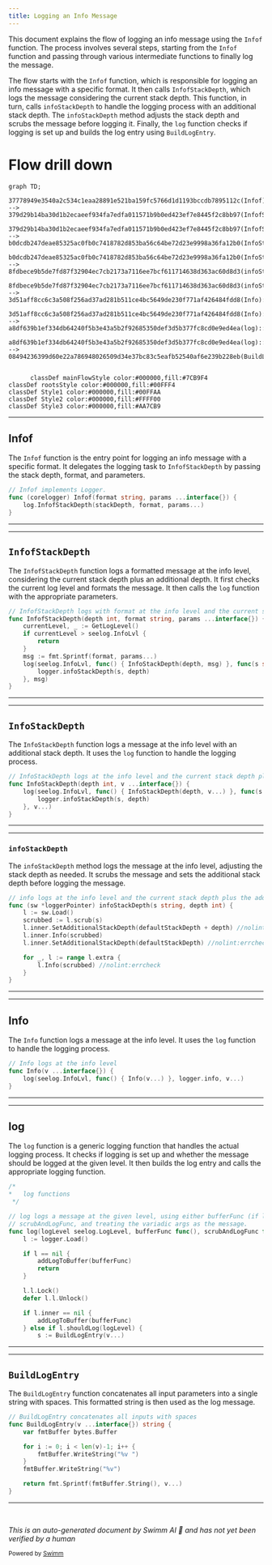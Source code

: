 ```yaml
---
title: Logging an Info Message
---
```

This document explains the flow of logging an info message using the <SwmToken path="cmd/serverless-init/log.go" pos="37:2:2" line-data="// Infof implements Logger.">`Infof`</SwmToken> function. The process involves several steps, starting from the <SwmToken path="cmd/serverless-init/log.go" pos="37:2:2" line-data="// Infof implements Logger.">`Infof`</SwmToken> function and passing through various intermediate functions to finally log the message.

The flow starts with the <SwmToken path="cmd/serverless-init/log.go" pos="37:2:2" line-data="// Infof implements Logger.">`Infof`</SwmToken> function, which is responsible for logging an info message with a specific format. It then calls <SwmToken path="cmd/serverless-init/log.go" pos="39:3:3" line-data="	log.InfofStackDepth(stackDepth, format, params...)">`InfofStackDepth`</SwmToken>, which logs the message considering the current stack depth. This function, in turn, calls <SwmToken path="pkg/util/log/log.go" pos="526:9:9" line-data="func (sw *loggerPointer) infoStackDepth(s string, depth int) {">`infoStackDepth`</SwmToken> to handle the logging process with an additional stack depth. The <SwmToken path="pkg/util/log/log.go" pos="526:9:9" line-data="func (sw *loggerPointer) infoStackDepth(s string, depth int) {">`infoStackDepth`</SwmToken> method adjusts the stack depth and scrubs the message before logging it. Finally, the <SwmToken path="cmd/serverless-init/log.go" pos="39:1:1" line-data="	log.InfofStackDepth(stackDepth, format, params...)">`log`</SwmToken> function checks if logging is set up and builds the log entry using <SwmToken path="pkg/util/log/log.go" pos="293:5:5" line-data="		s := BuildLogEntry(v...)">`BuildLogEntry`</SwmToken>.

# Flow drill down

```mermaid
graph TD;
      37778949e3540a2c534c1eaa28891e521ba159fc5766d1d1193bccdb7895112c(Infof):::mainFlowStyle --> 379d29b14ba30d1b2ecaeef934fa7edfa011571b9b0ed423ef7e8445f2c8bb97(InfofStackDepth):::mainFlowStyle

379d29b14ba30d1b2ecaeef934fa7edfa011571b9b0ed423ef7e8445f2c8bb97(InfofStackDepth):::mainFlowStyle --> b0dcdb247deae85325ac0fb0c7418782d853ba56c64be72d23e9998a36fa12b0(InfoStackDepth):::mainFlowStyle

b0dcdb247deae85325ac0fb0c7418782d853ba56c64be72d23e9998a36fa12b0(InfoStackDepth):::mainFlowStyle --> 8fdbece9b5de7fd87f32904ec7cb2173a7116ee7bcf611714638d363ac60d8d3(infoStackDepth):::mainFlowStyle

8fdbece9b5de7fd87f32904ec7cb2173a7116ee7bcf611714638d363ac60d8d3(infoStackDepth):::mainFlowStyle --> 3d51aff8cc6c3a508f256ad37ad281b511ce4bc5649de230f771af426484fdd8(Info):::mainFlowStyle

3d51aff8cc6c3a508f256ad37ad281b511ce4bc5649de230f771af426484fdd8(Info):::mainFlowStyle --> a8df639b1ef334db64240f5b3e43a5b2f92685350def3d5b377fc8cd0e9ed4ea(log):::mainFlowStyle

a8df639b1ef334db64240f5b3e43a5b2f92685350def3d5b377fc8cd0e9ed4ea(log):::mainFlowStyle --> 08494236399d60e22a786948026509d34e37bc83c5eafb52540af6e239b228eb(BuildLogEntry):::mainFlowStyle


      classDef mainFlowStyle color:#000000,fill:#7CB9F4
classDef rootsStyle color:#000000,fill:#00FFF4
classDef Style1 color:#000000,fill:#00FFAA
classDef Style2 color:#000000,fill:#FFFF00
classDef Style3 color:#000000,fill:#AA7CB9
```

<SwmSnippet path="/cmd/serverless-init/log.go" line="37">

---

## Infof

The <SwmToken path="cmd/serverless-init/log.go" pos="37:2:2" line-data="// Infof implements Logger.">`Infof`</SwmToken> function is the entry point for logging an info message with a specific format. It delegates the logging task to <SwmToken path="cmd/serverless-init/log.go" pos="39:3:3" line-data="	log.InfofStackDepth(stackDepth, format, params...)">`InfofStackDepth`</SwmToken> by passing the stack depth, format, and parameters.

```go
// Infof implements Logger.
func (corelogger) Infof(format string, params ...interface{}) {
	log.InfofStackDepth(stackDepth, format, params...)
}
```

---

</SwmSnippet>

<SwmSnippet path="/pkg/util/log/log.go" line="834">

---

## <SwmToken path="pkg/util/log/log.go" pos="834:2:2" line-data="// InfofStackDepth logs with format at the info level and the current stack depth plus the given depth">`InfofStackDepth`</SwmToken>

The <SwmToken path="pkg/util/log/log.go" pos="834:2:2" line-data="// InfofStackDepth logs with format at the info level and the current stack depth plus the given depth">`InfofStackDepth`</SwmToken> function logs a formatted message at the info level, considering the current stack depth plus an additional depth. It first checks the current log level and formats the message. It then calls the <SwmToken path="pkg/util/log/log.go" pos="841:1:1" line-data="	log(seelog.InfoLvl, func() { InfoStackDepth(depth, msg) }, func(s string) {">`log`</SwmToken> function with the appropriate parameters.

```go
// InfofStackDepth logs with format at the info level and the current stack depth plus the given depth
func InfofStackDepth(depth int, format string, params ...interface{}) {
	currentLevel, _ := GetLogLevel()
	if currentLevel > seelog.InfoLvl {
		return
	}
	msg := fmt.Sprintf(format, params...)
	log(seelog.InfoLvl, func() { InfoStackDepth(depth, msg) }, func(s string) {
		logger.infoStackDepth(s, depth)
	}, msg)
}
```

---

</SwmSnippet>

<SwmSnippet path="/pkg/util/log/log.go" line="972">

---

## <SwmToken path="pkg/util/log/log.go" pos="972:2:2" line-data="// InfoStackDepth logs at the info level and the current stack depth plus the additional given one">`InfoStackDepth`</SwmToken>

The <SwmToken path="pkg/util/log/log.go" pos="972:2:2" line-data="// InfoStackDepth logs at the info level and the current stack depth plus the additional given one">`InfoStackDepth`</SwmToken> function logs a message at the info level with an additional stack depth. It uses the <SwmToken path="pkg/util/log/log.go" pos="974:1:1" line-data="	log(seelog.InfoLvl, func() { InfoStackDepth(depth, v...) }, func(s string) {">`log`</SwmToken> function to handle the logging process.

```go
// InfoStackDepth logs at the info level and the current stack depth plus the additional given one
func InfoStackDepth(depth int, v ...interface{}) {
	log(seelog.InfoLvl, func() { InfoStackDepth(depth, v...) }, func(s string) {
		logger.infoStackDepth(s, depth)
	}, v...)
}
```

---

</SwmSnippet>

<SwmSnippet path="/pkg/util/log/log.go" line="525">

---

### <SwmToken path="pkg/util/log/log.go" pos="526:9:9" line-data="func (sw *loggerPointer) infoStackDepth(s string, depth int) {">`infoStackDepth`</SwmToken>

The <SwmToken path="pkg/util/log/log.go" pos="526:9:9" line-data="func (sw *loggerPointer) infoStackDepth(s string, depth int) {">`infoStackDepth`</SwmToken> method logs the message at the info level, adjusting the stack depth as needed. It scrubs the message and sets the additional stack depth before logging the message.

```go
// info logs at the info level and the current stack depth plus the additional given one, called with sw.l held
func (sw *loggerPointer) infoStackDepth(s string, depth int) {
	l := sw.Load()
	scrubbed := l.scrub(s)
	l.inner.SetAdditionalStackDepth(defaultStackDepth + depth) //nolint:errcheck
	l.inner.Info(scrubbed)
	l.inner.SetAdditionalStackDepth(defaultStackDepth) //nolint:errcheck

	for _, l := range l.extra {
		l.Info(scrubbed) //nolint:errcheck
	}
}
```

---

</SwmSnippet>

<SwmSnippet path="/pkg/util/log/log.go" line="824">

---

## Info

The <SwmToken path="pkg/util/log/log.go" pos="824:2:2" line-data="// Info logs at the info level">`Info`</SwmToken> function logs a message at the info level. It uses the <SwmToken path="pkg/util/log/log.go" pos="826:1:1" line-data="	log(seelog.InfoLvl, func() { Info(v...) }, logger.info, v...)">`log`</SwmToken> function to handle the logging process.

```go
// Info logs at the info level
func Info(v ...interface{}) {
	log(seelog.InfoLvl, func() { Info(v...) }, logger.info, v...)
}
```

---

</SwmSnippet>

<SwmSnippet path="/pkg/util/log/log.go" line="273">

---

## log

The <SwmToken path="pkg/util/log/log.go" pos="274:2:2" line-data="*	log functions">`log`</SwmToken> function is a generic logging function that handles the actual logging process. It checks if logging is set up and whether the message should be logged at the given level. It then builds the log entry and calls the appropriate logging function.

```go
/*
*	log functions
 */

// log logs a message at the given level, using either bufferFunc (if logging is not yet set up) or
// scrubAndLogFunc, and treating the variadic args as the message.
func log(logLevel seelog.LogLevel, bufferFunc func(), scrubAndLogFunc func(string), v ...interface{}) {
	l := logger.Load()

	if l == nil {
		addLogToBuffer(bufferFunc)
		return
	}

	l.l.Lock()
	defer l.l.Unlock()

	if l.inner == nil {
		addLogToBuffer(bufferFunc)
	} else if l.shouldLog(logLevel) {
		s := BuildLogEntry(v...)
```

---

</SwmSnippet>

<SwmSnippet path="/pkg/util/log/log.go" line="694">

---

## <SwmToken path="pkg/util/log/log.go" pos="694:2:2" line-data="// BuildLogEntry concatenates all inputs with spaces">`BuildLogEntry`</SwmToken>

The <SwmToken path="pkg/util/log/log.go" pos="694:2:2" line-data="// BuildLogEntry concatenates all inputs with spaces">`BuildLogEntry`</SwmToken> function concatenates all input parameters into a single string with spaces. This formatted string is then used as the log message.

```go
// BuildLogEntry concatenates all inputs with spaces
func BuildLogEntry(v ...interface{}) string {
	var fmtBuffer bytes.Buffer

	for i := 0; i < len(v)-1; i++ {
		fmtBuffer.WriteString("%v ")
	}
	fmtBuffer.WriteString("%v")

	return fmt.Sprintf(fmtBuffer.String(), v...)
}
```

---

</SwmSnippet>

&nbsp;

*This is an auto-generated document by Swimm AI 🌊 and has not yet been verified by a human*

<SwmMeta version="3.0.0" repo-id="Z2l0aHViJTNBJTNBZGF0YWRvZy1hZ2VudCUzQSUzQVN3aW1tLURlbW8=" repo-name="datadog-agent"><sup>Powered by [Swimm](/)</sup></SwmMeta>
